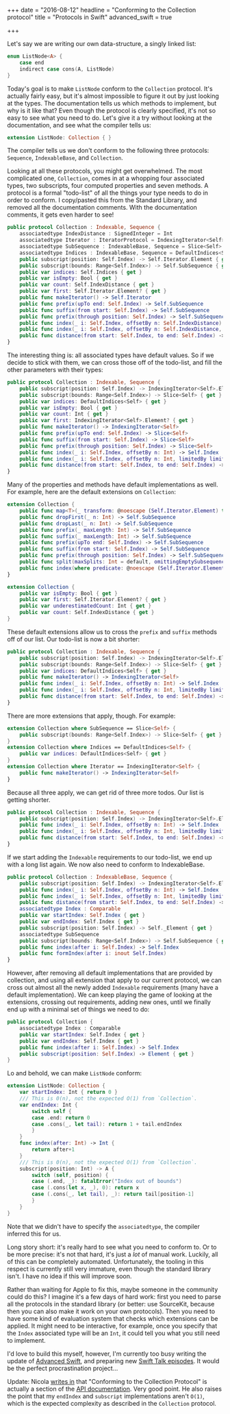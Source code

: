 +++
date = "2016-08-12"
headline = "Conforming to the Collection protocol"
title = "Protocols in Swift"
advanced_swift = true

+++

Let's say we are writing our own data-structure, a singly linked list:

```swift
enum ListNode<A> {
    case end
    indirect case cons(A, ListNode)
}
```

Today's goal is to make `ListNode` conform to the `Collection` protocol. It's actually fairly easy, but it's almost impossible to figure it out by just looking at the types. The documentation tells us which methods to implement, but why is it like that? Even though the protocol is clearly specified, it's not so easy to see what you need to do. Let's give it a try without looking at the documentation, and see what the compiler tells us:


```swift
extension ListNode: Collection { }
```

The compiler tells us we don't conform to the following three protocols: `Sequence`, `IndexableBase`, and `Collection`. 

Looking at all these protocols, you might get overwhelmed. The most complicated one, `Collection`, comes in at a whopping four associated types, two subscripts, four computed properties and seven methods. A protocol is a formal "todo-list" of all the things your type needs to do in order to conform. I copy/pasted this from the Standard Library, and removed all the documentation comments. With the documentation comments, it gets even harder to see!

```swift
public protocol Collection : Indexable, Sequence {
    associatedtype IndexDistance : SignedInteger = Int
    associatedtype Iterator : IteratorProtocol = IndexingIterator<Self>
    associatedtype SubSequence : IndexableBase, Sequence = Slice<Self>
    associatedtype Indices : IndexableBase, Sequence = DefaultIndices<Self>
    public subscript(position: Self.Index) -> Self.Iterator.Element { get }
    public subscript(bounds: Range<Self.Index>) -> Self.SubSequence { get }
    public var indices: Self.Indices { get }
    public var isEmpty: Bool { get }
    public var count: Self.IndexDistance { get }
    public var first: Self.Iterator.Element? { get }
    public func makeIterator() -> Self.Iterator
    public func prefix(upTo end: Self.Index) -> Self.SubSequence
    public func suffix(from start: Self.Index) -> Self.SubSequence
    public func prefix(through position: Self.Index) -> Self.SubSequence
    public func index(_ i: Self.Index, offsetBy n: Self.IndexDistance) -> Self.Index
    public func index(_ i: Self.Index, offsetBy n: Self.IndexDistance, limitedBy limit: Self.Index) -> Self.Index?
    public func distance(from start: Self.Index, to end: Self.Index) -> Self.IndexDistance
}
```

The interesting thing is: all associated types have default values. So if we decide to stick with them, we can cross those off of the todo-list, and fill the other parameters with their types:

```swift
public protocol Collection : Indexable, Sequence {
    public subscript(position: Self.Index) -> IndexingIterator<Self>.Element { get }
    public subscript(bounds: Range<Self.Index>) -> Slice<Self> { get }
    public var indices: DefaultIndices<Self> { get }
    public var isEmpty: Bool { get }
    public var count: Int { get }
    public var first: IndexingIterator<Self>.Element? { get }
    public func makeIterator() -> IndexingIterator<Self>
    public func prefix(upTo end: Self.Index) -> Slice<Self>
    public func suffix(from start: Self.Index) -> Slice<Self>
    public func prefix(through position: Self.Index) -> Slice<Self>
    public func index(_ i: Self.Index, offsetBy n: Int) -> Self.Index
    public func index(_ i: Self.Index, offsetBy n: Int, limitedBy limit: Self.Index) -> Self.Index?
    public func distance(from start: Self.Index, to end: Self.Index) -> Int
}
```


Many of the properties and methods have default implementations as well. For example, here are the default extensions on `Collection`:

```swift
extension Collection {
    public func map<T>(_ transform: @noescape (Self.Iterator.Element) throws -> T) rethrows -> [T]
    public func dropFirst(_ n: Int) -> Self.SubSequence
    public func dropLast(_ n: Int) -> Self.SubSequence
    public func prefix(_ maxLength: Int) -> Self.SubSequence
    public func suffix(_ maxLength: Int) -> Self.SubSequence
    public func prefix(upTo end: Self.Index) -> Self.SubSequence
    public func suffix(from start: Self.Index) -> Self.SubSequence
    public func prefix(through position: Self.Index) -> Self.SubSequence
    public func split(maxSplits: Int = default, omittingEmptySubsequences: Bool = default, whereSeparator isSeparator: @noescape (Self.Iterator.Element) throws -> Bool) rethrows -> [Self.SubSequence]
    public func index(where predicate: @noescape (Self.Iterator.Element) throws -> Bool) rethrows -> Self.Index?
}

extension Collection {
    public var isEmpty: Bool { get }
    public var first: Self.Iterator.Element? { get }
    public var underestimatedCount: Int { get }
    public var count: Self.IndexDistance { get }
}
```

These default extensions allow us to cross the `prefix` and `suffix` methods off of our list. Our todo-list is now a bit shorter:

```swift
public protocol Collection : Indexable, Sequence {
    public subscript(position: Self.Index) -> IndexingIterator<Self>.Element { get }
    public subscript(bounds: Range<Self.Index>) -> Slice<Self> { get }
    public var indices: DefaultIndices<Self> { get }
    public func makeIterator() -> IndexingIterator<Self>
    public func index(_ i: Self.Index, offsetBy n: Int) -> Self.Index
    public func index(_ i: Self.Index, offsetBy n: Int, limitedBy limit: Self.Index) -> Self.Index?
    public func distance(from start: Self.Index, to end: Self.Index) -> Int
}
```

There are more extensions that apply, though. For example:

```swift
extension Collection where SubSequence == Slice<Self> {
    public subscript(bounds: Range<Self.Index>) -> Slice<Self> { get }
}
extension Collection where Indices == DefaultIndices<Self> {
    public var indices: DefaultIndices<Self> { get }
}
extension Collection where Iterator == IndexingIterator<Self> {
    public func makeIterator() -> IndexingIterator<Self>
}
```

Because all three apply, we can get rid of three more todos. Our list is getting shorter.

```swift
public protocol Collection : Indexable, Sequence {
    public subscript(position: Self.Index) -> IndexingIterator<Self>.Element { get }
    public func index(_ i: Self.Index, offsetBy n: Int) -> Self.Index
    public func index(_ i: Self.Index, offsetBy n: Int, limitedBy limit: Self.Index) -> Self.Index?
    public func distance(from start: Self.Index, to end: Self.Index) -> Int
}
```

If we start adding the `Indexable` requirements to our todo-list, we end up with a long list again. We now also need to conform to IndexableBase.

```swift
public protocol Collection : IndexableBase, Sequence {
    public subscript(position: Self.Index) -> IndexingIterator<Self>.Element { get }
    public func index(_ i: Self.Index, offsetBy n: Int) -> Self.Index
    public func index(_ i: Self.Index, offsetBy n: Int, limitedBy limit: Self.Index) -> Self.Index?
    public func distance(from start: Self.Index, to end: Self.Index) -> Int
    associatedtype Index : Comparable
    public var startIndex: Self.Index { get }
    public var endIndex: Self.Index { get }
    public subscript(position: Self.Index) -> Self._Element { get }
    associatedtype SubSequence
    public subscript(bounds: Range<Self.Index>) -> Self.SubSequence { get }
    public func index(after i: Self.Index) -> Self.Index
    public func formIndex(after i: inout Self.Index)
}
```

However, after removing all default implementations that are provided by collection, and using all extension that apply to our current protocol, we can cross out almost all the newly added `Indexable` requirements (many have a default implementation). We can keep playing the game of looking at the extensions, crossing out requirements, adding new ones, until we finally end up with a minimal set of things we need to do:

```swift
public protocol Collection {
    associatedtype Index : Comparable
    public var startIndex: Self.Index { get }
    public var endIndex: Self.Index { get }
    public func index(after i: Self.Index) -> Self.Index
    public subscript(position: Self.Index) -> Element { get }
}
```

Lo and behold, we can make `ListNode` conform:

```swift
extension ListNode: Collection {
    var startIndex: Int { return 0 }
    /// This is 0(n), not the expected O(1) from `Collection`.
    var endIndex: Int {
        switch self {
        case .end: return 0
        case .cons(_, let tail): return 1 + tail.endIndex
        }
    }
    func index(after: Int) -> Int {
        return after+1
    }
    /// This is 0(n), not the expected O(1) from `Collection`.
    subscript(position: Int) -> A {
        switch (self, position) {
        case (.end, _): fatalError("Index out of bounds")
        case (.cons(let x, _), 0): return x
        case (.cons(_, let tail), _): return tail[position-1]
        }
    }
}
```

Note that we didn't have to specify the `associatedtype`, the compiler inferred this for us.

Long story short: it's really hard to see what you need to conform to. Or to be more precise: it's not that hard, it's just a *lot* of manual work. Luckily, all of this can be completely automated. Unfortunately, the tooling in this respect is currently still very immature, even though the standard library isn't. I have no idea if this will improve soon.

Rather than waiting for Apple to fix this, maybe someone in the community could do this? I imagine it's a few days of hard work: first you need to parse all the protocols in the standard library (or better: use SourceKit, because then you can also make it work on your own protocols). Then you need to have some kind of evaluation system that checks which extensions can be applied. It might need to be interactive, for example, once you specify that the `Index` associated type will be an `Int`, it could tell you what you still need to implement. 

I'd love to build this myself, however, I'm currently too busy writing the update of [Advanced Swift](https://www.objc.io/books/advanced-swift/), and preparing new [Swift Talk episodes](https://talk.objc.io). It would be the perfect procrastination project...

Update: Nicola [writes in](https://twitter.com/NSalmoria/status/764158023124258817) that "Conforming to the Collection Protocol" is actually a section of the [API documentation](https://developer.apple.com/reference/swift/collection). Very good point. He also raises the point that my `endIndex` and `subscript` implementations aren't `O(1)`, which is the expected complexity as described in the `Collection` protocol.
